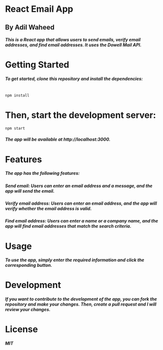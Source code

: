 # React Email App
## By Adil Waheed

##### This is a React app that allows users to send emails, verify email addresses, and find email addresses. It uses the Dowell Mail API.
#

# Getting Started
##### To get started, clone this repository and install the dependencies:

#
```sh
npm install
```
#
# Then, start the development server:

```sh
npm start
```
##### The app will be available at http://localhost:3000.
#

# Features
##### The app has the following features:

##### Send email: Users can enter an email address and a message, and the app will send the email.
##### Verify email address: Users can enter an email address, and the app will verify whether the email address is valid.
##### Find email address: Users can enter a name or a company name, and the app will find email addresses that match the search criteria.
#
# Usage
##### To use the app, simply enter the required information and click the corresponding button.

#
# Development
##### If you want to contribute to the development of the app, you can fork the repository and make your changes. Then, create a pull request and I will review your changes.
#
# License

##### MIT
